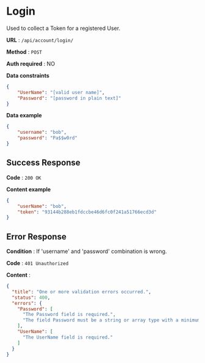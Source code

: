 # Login

Used to collect a Token for a registered User.

**URL** : `/api/account/login/`

**Method** : `POST`

**Auth required** : NO

**Data constraints**

```json
{
    "UserName": "[valid user name]",
    "Password": "[password in plain text]"
}
```

**Data example**

```json
{
    "username": "bob",
    "password": "Pa$$w0rd"
}
```

## Success Response

**Code** : `200 OK`

**Content example**

```json
{
    "userName": "bob",
    "token": "93144b288eb1fdccbe46d6fc0f241a51766ecd3d"
}
```

## Error Response

**Condition** : If 'username' and 'password' combination is wrong.

**Code** : `401 Unauthorized`

**Content** :

```json
{
  "title": "One or more validation errors occurred.",
  "status": 400,
  "errors": {
    "Password": [
      "The Password field is required.",
      "The field Password must be a string or array type with a minimum length of '6'."
    ],
    "UserName": [
      "The UserName field is required."
    ]
  }
}
```
